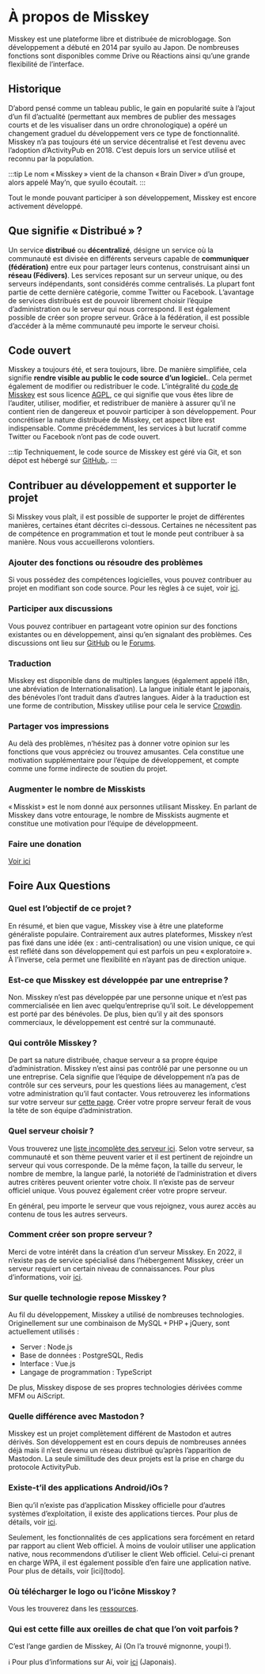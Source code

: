 # À propos de Misskey

Misskey est une plateforme libre et distribuée de microblogage. Son développement a débuté en 2014 par syuilo au Japon. De nombreuses fonctions sont disponibles comme Drive ou Réactions ainsi qu’une grande flexibilité de l’interface.

## Historique

D’abord pensé comme un tableau public, le gain en popularité suite à l’ajout d’un fil d’actualité (permettant aux membres de publier des messages courts et de les visualiser dans un ordre chronologique) a opéré un changement graduel du développement vers ce type de fonctionnalité. Misskey n’a pas toujours été un service décentralisé et l’est devenu avec l’adoption d’ActivityPub en 2018. C’est depuis lors un service utilisé et reconnu par la population.

:::tip
Le nom « Misskey » vient de la chanson « Brain Diver » d’un groupe, alors appelé May’n, que syuilo écoutait.
:::

Tout le monde pouvant participer à son développement, Misskey est encore activement développé.

## Que signifie « Distribué » ?

Un service <b>distribué</b> ou <b>décentralizé</b>, désigne un service où la communauté est divisée en différents serveurs capable de <b>communiquer (fédération)</b> entre eux pour partager leurs contenus, construisant ainsi un <b>réseau (Fédivers)</b>. Les services reposant sur un serveur unique, ou des serveurs indépendants, sont considérés comme centralisés. La plupart font partie de cette dernière catégorie, comme Twitter ou Facebook. L’avantage de services distribués est de pouvoir librement choisir l’équipe d’administration ou le serveur qui nous correspond. Il est également possible de créer son propre serveur. Grâce à la fédération, il est possible d’accéder à la même communauté peu importe le serveur choisi.

## Code ouvert

Misskey a toujours été, et sera toujours, libre. De manière simplifiée, cela signifie <b>rendre visible au public le code source d’un logiciel.</b>. Cela permet également de modifier ou redistribuer le code. L’intégralité du [code de Misskey](https://github.com/misskey-dev) est sous licence [AGPL](https://github.com/misskey-dev/misskey/blob/develop/LICENSE), ce qui signifie que vous êtes libre de l’auditer, utiliser, modifier, et redistribuer de manière à assurer qu’il ne contient rien de dangereux et pouvoir participer à son développement. Pour concrétiser la nature distribuée de Misskey, cet aspect libre est indispensable. Comme précédemment, les services à but lucratif comme Twitter ou Facebook n’ont pas de code ouvert.

:::tip
Techniquement, le code source de Misskey est géré via Git, et son dépot est hébergé sur [GitHub.](https://github.com/misskey-dev).
:::

## Contribuer au développement et supporter le projet

Si Misskey vous plaît, il est possible de supporter le projet de différentes manières, certaines étant décrites ci-dessous. Certaines ne nécessitent pas de compétence en programmation et tout le monde peut contribuer à sa manière. Nous vous accueillerons volontiers.

### Ajouter des fonctions ou résoudre des problèmes

Si vous possédez des compétences logicielles, vous pouvez contribuer au projet en modifiant son code source. Pour les règles à ce sujet, voir [ici](https://github.com/misskey-dev/misskey/blob/develop/CONTRIBUTING.md).

### Participer aux discussions

Vous pouvez contribuer en partageant votre opinion sur des fonctions existantes ou en développement, ainsi qu’en signalant des problèmes. Ces discussions ont lieu sur [GitHub](https://github.com/misskey-dev) ou le [Forums](https://forum.misskey.io/).

### Traduction

Misskey est disponible dans de multiples langues (également appelé i18n, une abréviation de Internationalisation). La langue initiale étant le japonais, des bénévoles l’ont traduit dans d’autres langues. Aider à la traduction est une forme de contribution, Misskey utilise pour cela le service [Crowdin](https://crowdin.com/project/misskey).

### Partager vos impressions

Au delà des problèmes, n’hésitez pas à donner votre opinion sur les fonctions que vous appréciez ou trouvez amusantes. Cela constitue une motivation supplémentaire pour l’équipe de développement, et compte comme une forme indirecte de soutien du projet.

### Augmenter le nombre de Misskists

« Misskist » est le nom donné aux personnes utilisant Misskey. En parlant de Misskey dans votre entourage, le nombre de Misskists augmente et constitue une motivation pour l’équipe de développmeent.

### Faire une donation

[Voir ici](./donate.md)

## Foire Aux Questions

### Quel est l’objectif de ce projet ?

En résumé, et bien que vague, Misskey vise à être une plateforme généraliste populaire. Contrairement aux autres plateformes, Misskey n’est pas fixé dans une idée (ex : anti-centralisation) ou une vision unique, ce qui est reflété dans son développement qui est parfois un peu « exploratoire ». À l’inverse, cela permet une flexibilité en n’ayant pas de direction unique.

<!-- TODO: ここにロードマップへのリンク -->

### Est-ce que Misskey est développée par une entreprise ?

Non. Misskey n’est pas développée par une personne unique et n’est pas commercialisée en lien avec quelqu’entreprise qu’il soit. Le développement est porté par des bénévoles. De plus, bien qu’il y ait des sponsors commerciaux, le développement est centré sur la communauté.

### Qui contrôle Misskey ?

De part sa nature distribuée, chaque serveur a sa propre équipe d’administration. Misskey n’est ainsi pas contrôlé par une personne ou un une entreprise. Cela signifie que l’équipe de développement n’a pas de contrôle sur ces serveurs, pour les questions liées au management, c’est votre administration qu’il faut contacter. Vous retrouverez les informations sur votre serveur sur [cette page](/about). Créer votre propre serveur ferait de vous la tête de son équipe d’administration.

### Quel serveur choisir ?

Vous trouverez une [liste incomplète des serveur ici](../instances.md). Selon votre serveur, sa communauté et son thème peuvent varier et il est pertinent de rejoindre un serveur qui vous corresponde. De la même façon, la taille du serveur, le nombre de membre, la langue parlé, la notoriété de l’administration et divers autres critères peuvent orienter votre choix. Il n’existe pas de serveur officiel unique. Vous pouvez également créer votre propre serveur.

En général, peu importe le serveur que vous rejoignez, vous aurez accès au contenu de tous les autres serveurs.

### Comment créer son propre serveur ?

Merci de votre intérêt dans la création d’un serveur Misskey. En 2022, il n’existe pas de service spécialisé dans l’hébergement Misskey, créer un serveur requiert un certain niveau de connaissances. Pour plus d’informations, voir [ici](./install.md).

### Sur quelle technologie repose Misskey ?

Au fil du développement, Misskey a utilisé de nombreuses technologies. Originellement sur une combinaison de MySQL + PHP + jQuery, sont actuellement utilisés :

- Server : Node.js
- Base de données : PostgreSQL, Redis
- Interface : Vue.js
- Langage de programmation : TypeScript

De plus, Misskey dispose de ses propres technologies dérivées comme MFM ou AiScript.

### Quelle différence avec Mastodon ?

Misskey est un projet complètement différent de Mastodon et autres dérivés. Son développement est en cours depuis de nombreuses années déjà mais il n’est devenu un réseau distribué qu’après l’apparition de Mastodon. La seule similitude des deux projets est la prise en charge du protocole ActivityPub.

### Existe-t’il des applications Android/iOs ?

Bien qu’il n’existe pas d’application Misskey officielle pour d’autres systèmes d’exploitation, il existe des applications tierces. Pour plus de détails, voir [ici](./apps).

Seulement, les fonctionnalités de ces applications sera forcément en retard par rapport au client Web officiel. À moins de vouloir utiliser une application native, nous recommendons d’utiliser le client Web officiel. Celui-ci prenant en charge WPA, il est également possible d’en faire une application native. Pour plus de détails, voir [ici](todo].

### Où télécharger le logo ou l’icône Misskoy ?

Vous les trouverez dans les [ressources](../appendix/assets.html).

### Qui est cette fille aux oreilles de chat que l’on voit parfois ?

C’est l’ange gardien de Misskey, Ai (On l’a trouvé mignonne, youpi !).

<div class="info">ℹ️  Pour plus d’informations sur Ai, voir <a href="https://xn--931a.moe/" target="_blank">ici</a> (Japonais).</div>
